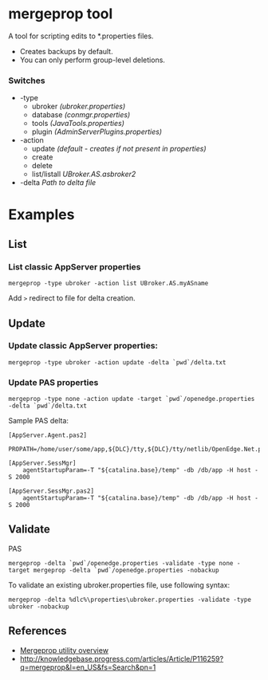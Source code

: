 # mergeprop tool

A tool for scripting edits to *.properties files.
* Creates backups by default.
* You can only perform group-level deletions.

### Switches

* -type
  * ubroker _(ubroker.properties)_
  * database _(conmgr.properties)_
  * tools _(JavaTools.properties)_
  * plugin _(AdminServerPlugins.properties)_
* -action
  * update _(default - creates if not present in properties)_
  * create
  * delete
  * list/listall _UBroker.AS.asbroker2_
* -delta _Path to delta file_

# Examples
## List
### List classic AppServer properties
```
mergeprop -type ubroker -action list UBroker.AS.myASname
```
Add `>` redirect to file for delta creation.

## Update
### Update classic AppServer properties:
```
mergeprop -type ubroker -action update -delta `pwd`/delta.txt
```

### Update PAS properties
```
mergeprop -type none -action update -target `pwd`/openedge.properties -delta `pwd`/delta.txt
```

Sample PAS delta:
```
[AppServer.Agent.pas2]
    PROPATH=/home/user/some/app,${DLC}/tty,${DLC}/tty/netlib/OpenEdge.Net.pl

[AppServer.SessMgr]
    agentStartupParam=-T "${catalina.base}/temp" -db /db/app -H host -S 2000

[AppServer.SessMgr.pas2]
    agentStartupParam=-T "${catalina.base}/temp" -db /db/app -H host -S 2000
```

## Validate

PAS
```
mergeprop -delta `pwd`/openedge.properties -validate -type none -target mergeprop -delta `pwd`/openedge.properties -nobackup
```

To validate an existing ubroker.properties file, use following syntax:
```
mergeprop -delta %dlc%\properties\ubroker.properties -validate -type ubroker -nobackup
```

## References
* [Mergeprop utility overview](http://documentation.progress.com/output/ua/OpenEdge_latest/index.html#page/gsins/mergeprop-utility-overview.html)
* http://knowledgebase.progress.com/articles/Article/P116259?q=mergeprop&l=en_US&fs=Search&pn=1